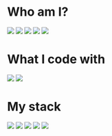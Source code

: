# Who am I?
![](https://img.shields.io/badge/Job-Developer-green?style=for-the-badge) ![](https://img.shields.io/badge/👪_Me-Father-6186ff?style=for-the-badge) ![](https://img.shields.io/badge/Status-Husband-3867ff?style=for-the-badge) ![](https://img.shields.io/badge/Pronouns-He/Him-blueviolet?style=for-the-badge) ![](https://img.shields.io/badge/Location-Finland-blue?style=for-the-badge)
# What I code with
![](https://img.shields.io/badge/OS-Linux-blue?style=for-the-badge&logo=linux) ![](https://img.shields.io/badge/Editor-VIM-pink?style=for-the-badge&logo=vim)
# My stack
![](https://img.shields.io/badge/Tech-Serverless-ff8cf7?style=for-the-badge&logo=serverless) ![](https://img.shields.io/badge/AWS-Lambda-ffa238?style=for-the-badge&logo=amazonaws) ![](https://img.shields.io/badge/AWS-DynamoDB-ffa238?style=for-the-badge&logo=amazonaws) ![](https://img.shields.io/badge/Lang-TypeScript-blue?style=for-the-badge&logo=typescript) ![](https://img.shields.io/badge/Frontend-Svelte-ff7438?style=for-the-badge&logo=svelte)

